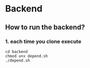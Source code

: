 # Backend

## How to run the backend?

### 1. each time you clone execute 
```
cd backend
chmod u+x depend.sh
./depend.sh
```